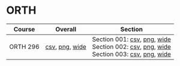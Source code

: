 # ORTH

| Course | Overall | Section |
| ------ | ------- | ------- |
| ORTH 296 | [csv](https://github.com/UCSD-Historical-Enrollment-Data/2024Winter/blob/main/overall/ORTH%20296.csv), [png](https://raw.githubusercontent.com/UCSD-Historical-Enrollment-Data/2024Winter/main/plot_overall/ORTH%20296.png), [wide](https://raw.githubusercontent.com/UCSD-Historical-Enrollment-Data/2024Winter/main/plot_overall_wide/ORTH%20296.png) | Section 001: [csv](https://github.com/UCSD-Historical-Enrollment-Data/2024Winter/blob/main/section/ORTH%20296_001.csv), [png](https://raw.githubusercontent.com/UCSD-Historical-Enrollment-Data/2024Winter/main/plot_section/ORTH%20296_001.png), [wide](https://raw.githubusercontent.com/UCSD-Historical-Enrollment-Data/2024Winter/main/plot_section_wide/ORTH%20296_001.png)<br>Section 002: [csv](https://github.com/UCSD-Historical-Enrollment-Data/2024Winter/blob/main/section/ORTH%20296_002.csv), [png](https://raw.githubusercontent.com/UCSD-Historical-Enrollment-Data/2024Winter/main/plot_section/ORTH%20296_002.png), [wide](https://raw.githubusercontent.com/UCSD-Historical-Enrollment-Data/2024Winter/main/plot_section_wide/ORTH%20296_002.png)<br>Section 003: [csv](https://github.com/UCSD-Historical-Enrollment-Data/2024Winter/blob/main/section/ORTH%20296_003.csv), [png](https://raw.githubusercontent.com/UCSD-Historical-Enrollment-Data/2024Winter/main/plot_section/ORTH%20296_003.png), [wide](https://raw.githubusercontent.com/UCSD-Historical-Enrollment-Data/2024Winter/main/plot_section_wide/ORTH%20296_003.png) |
